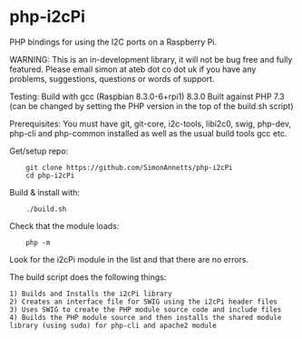 php-i2cPi
=========

PHP bindings for using the I2C ports on a Raspberry Pi.


WARNING: This is an in-development library, it will not be bug free and fully featured.
    Please email simon at ateb dot co dot uk if you have any problems, suggestions,
    questions or words of support.

Testing:
    Build with gcc (Raspbian 8.3.0-6+rpi1) 8.3.0
    Built against PHP 7.3 (can be changed by setting the PHP version in the top of the build.sh script)

Prerequisites:
    You must have git, git-core, i2c-tools, libi2c0, swig, php-dev, php-cli and php-common installed
    as well as the usual build tools gcc etc.
    

Get/setup repo:

		git clone https://github.com/SimonAnnetts/php-i2cPi
		cd php-i2cPi

Build & install with:
    
		./build.sh
		
Check that the module loads:

		php -m
		
Look for the i2cPi module in the list and that there are no errors.
    
The build script does the following things:
    
	1) Builds and Installs the i2cPi library
	2) Creates an interface file for SWIG using the i2cPi header files
	3) Uses SWIG to create the PHP module source code and include files
	4) Builds the PHP module source and then installs the shared module library (using sudo) for php-cli and apache2 module
